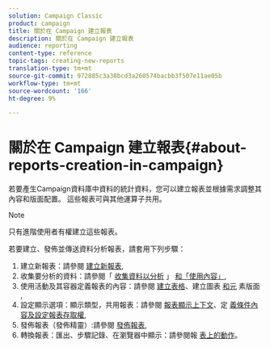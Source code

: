 ```yaml
---
solution: Campaign Classic
product: campaign
title: 關於在 Campaign 建立報表
description: 關於在 Campaign 建立報表
audience: reporting
content-type: reference
topic-tags: creating-new-reports
translation-type: tm+mt
source-git-commit: 972885c3a38bcd3a260574bacbb3f507e11ae05b
workflow-type: tm+mt
source-wordcount: '166'
ht-degree: 9%

---
```



# 關於在 Campaign 建立報表{#about-reports-creation-in-campaign}

若要產生Campaign資料庫中資料的統計資料，您可以建立報表並根據需求調整其內容和版面配置。 這些報表可與其他運算子共用。

>[!NOTE]
>
>只有進階使用者有權建立這些報表。

若要建立、發佈並傳送資料分析報表，請套用下列步驟：

1. 建立新報表：請參閱 [建立新報表](../../reporting/using/creating-a-new-report.md),
1. 收集要分析的資料：請參閱「 [收集資料以分析](../../reporting/using/collecting-data-to-analyze.md) 」 [和「使用內容」](../../reporting/using/using-the-context.md),
1. 使用活動及其容器定義報表的內容：請參閱 [建立表格](../../reporting/using/creating-a-table.md)、建立圖表 [和元](../../reporting/using/creating-a-chart.md) 素版面 [](../../reporting/using/element-layout.md),
1. 設定顯示選項：顯示類型，共用報表：請參閱 [報表顯示上下文](../../reporting/using/configuring-access-to-the-report.md#report-display-context)、定 [義條件內容](../../reporting/using/defining-a-conditional-content.md)[及設定報表存取權](../../reporting/using/configuring-access-to-the-report.md),
1. 發佈報表（發佈精靈）:請參閱 [發佈報表](../../reporting/using/configuring-access-to-the-report.md#publishing-the-report),
1. 轉換報表：匯出、步驟記錄、在瀏覽器中顯示：請參閱報 [表上的動作](../../reporting/using/actions-on-reports.md)。

